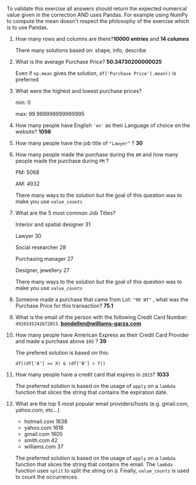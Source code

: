 To validate this exercise all answers should return the expected numerical value given in the correction AND uses Pandas. For example using NumPy to compute the mean doesn't respect the philosophy of the exercise which is to use Pandas.

1. How many rows and columns are there?**10000 entries** and **14 columns**

    There many solutions based on: shape, info, describe

2. What is the average Purchase Price? **50.34730200000025**

    Even if `np.mean` gives the solution, `df['Purchase Price'].mean()` is preferred

3. What were the highest and lowest purchase prices?

    min: 0

    max: 99.989999999999995

4. How many people have English `'en'` as their Language of choice on the website? **1098**

5. How many people have the job title of `"Lawyer"` ? **30**

6. How many people made the purchase during the `AM` and how many people made the purchase during `PM` ?

    PM:    5068

    AM:    4932

    There many ways to the solution but the goal of this question was to make you use `value_counts`

7. What are the 5 most common Job Titles?

    Interior and spatial designer    31

    Lawyer                           30

    Social researcher                28

    Purchasing manager               27

    Designer, jewellery              27

    There many ways to the solution but the goal of this question was to make you use `value_counts`

8. Someone made a purchase that came from Lot: `"90 WT"` , what was the Purchase Price for this transaction? **75.1**
9. What is the email of the person with the following Credit Card Number: `4926535242672853`. **bondellen@williams-garza.com**
10. How many people have American Express as their Credit Card Provider and made a purchase above `$95` ? **39**

    The prefered solution is based on this:

    `df[(df['A'] == X) & (df['B'] > Y)]`
11. How many people have a credit card that expires in `2025`? **1033**

    The preferred solution is based on the usage of `apply` on a `lambda` function that slices the string that contains the expiration date.

12. What are the top 5 most popular email providers/hosts (e.g. gmail.com, yahoo.com, etc...)

    - hotmail.com     1638
    - yahoo.com       1616
    - gmail.com       1605
    - smith.com         42
    - williams.com      37

    The preferred solution is based on the usage of `apply` on a `lambda` function that slices the string that contains the email. The `lambda` function uses `split` to split the string on `@`. Finally, `value_counts` is used to count the occurrences.